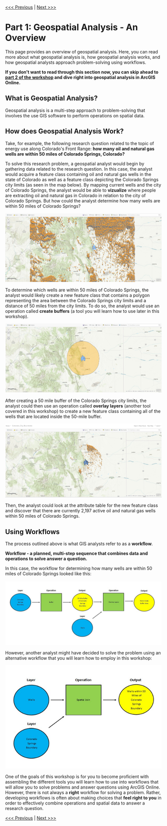 [<<< Previous](../README.md) | [Next >>>](Part2.md) 

# Part 1: Geospatial Analysis - An Overview

This page provides an overview of geospatial analysis. Here, you can read more about what geospatial analysis is, how geospatial analysis works, and how geospatial analysts approach problem-solving using workflows.

**If you don't want to read through this section now, you can skip ahead to [part 2 of the workshop](Part2.md) and dive right into geospatial analysis in ArcGIS Online.**

## What is Geospatial Analysis?

Geospatial analysis is a multi-step approach to problem-solving that involves the use GIS software to perform operations on spatial data. 

## How does Geospatial Analysis Work?

Take, for example, the following research question related to the topic of energy use along Colorado's Front Range: **how many oil and natural gas wells are within 50 miles of Colorado Springs, Colorado?**

To solve this research problem, a geospatial analyst would begin by gathering data related to the research question. In this case, the analyst would acquire a feature class containing oil and natural gas wells in the state of Colorado as well as a feature class depicting the Colorado Springs city limits (as seen in the map below). By mapping current wells and the city of Colorado Springs, the analyst would be able to **vizualize** where people are extracting oil and natural gas in Colorado in relation to the city of Colorado Springs. But how could the analyst determine how many wells are within 50 miles of Colorado Springs?

<p align="center">
  <img src="https://github.com/jacobmswisher/Geospatial-Analysis-with-ArcGIS-Online/blob/a2fe5a2cc7cad08bc9a262621dca13a9f1a0ad60/Sections/Images/Figure%201.jpg">
</p>

To determine which wells are within 50 miles of Colorado Springs, the analyst would likely create a new feature class that contains a polygon representing the area between the Colorado Springs city limits and a distance of 50 miles from the city limits. To do so, the analyst would use an operation called **create buffers** (a tool you will learn how to use later in this workshop).

<p align="center">
  <img src="https://github.com/jacobmswisher/Geospatial-Analysis-with-ArcGIS-Online/blob/a2fe5a2cc7cad08bc9a262621dca13a9f1a0ad60/Sections/Images/Figure%202.jpg">
</p>

After creating a 50 mile buffer of the Colorado Springs city limits, the analyst could then use an operation called **overlay layers** (another tool covered in this workshop) to create a new feature class containing all of the wells that are located inside the 50-mile buffer.

<p align="center">
  <img src="https://github.com/jacobmswisher/Geospatial-Analysis-with-ArcGIS-Online/blob/a2fe5a2cc7cad08bc9a262621dca13a9f1a0ad60/Sections/Images/Figure%203.jpg">
</p>

Then, the analyst could look at the attribute table for the new feature class and discover that there are currently 2,197 active oil and natural gas wells within 50 miles of Colorado Springs.

## Using Workflows

The process outlined above is what GIS analysts refer to as a **workflow**.

**Workflow - a planned, multi-step sequence that combines data and operations to solve answer a question.**

In this case, the workflow for determining how many wells are within 50 miles of Colorado Springs looked like this:

<p align="center">
  <img src="https://github.com/jacobmswisher/Geospatial-Analysis-with-ArcGIS-Online/blob/cdbba3914a79d389114fd771bf00dfcf37012e3b/Sections/Images/Figure%204.jpg">
</p>

However, another analyst might have decided to solve the problem using an alternative workflow that you will learn how to employ in this workshop:

<p align="center">
  <img src="https://github.com/jacobmswisher/Geospatial-Analysis-with-ArcGIS-Online/blob/a2fe5a2cc7cad08bc9a262621dca13a9f1a0ad60/Sections/Images/Figure%205.jpg">
</p>

One of the goals of this workshop is for you to become proficient with assembling the different tools you will learn how to use into workflows that will allow you to solve problems and answer questions using ArcGIS Online. However, there is not always a **right** workflow for solving a problem. Rather, developing workflows is often about making choices that **feel right to you** in order to effectively combine operations and spatial data to answer a research question.

[<<< Previous](../README.md) | [Next >>>](Part2.md) 
